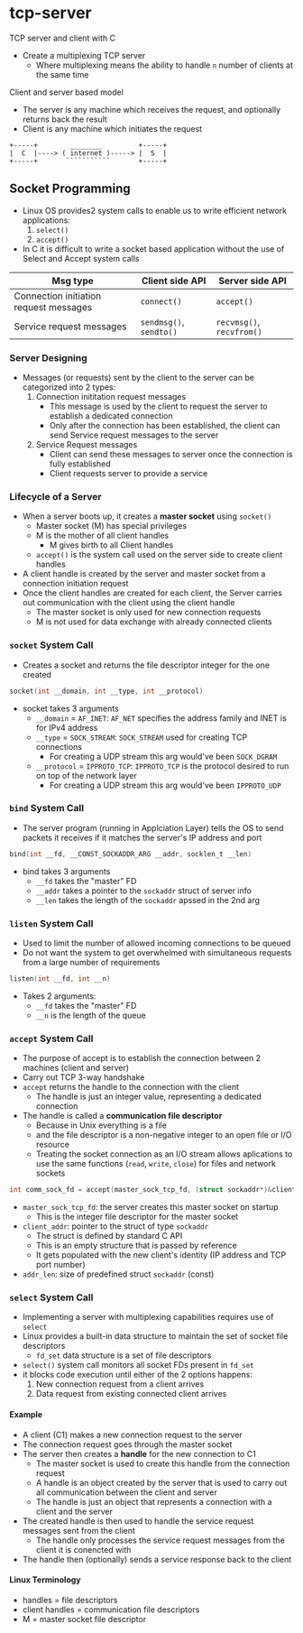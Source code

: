 # tcp-server
TCP server and client with C

- Create a multiplexing TCP server
    - Where multiplexing means the ability to handle `n` number of clients at the same time

Client and server based model
- The server is any machine which receives the request, and optionally returns back the result
- Client is any machine which initiates the request

```
+-----+        ________         +-----+
|  C  |----> ( internet )-----> |  S  |
+-----+       ```````````       +-----+
```

## Socket Programming

- Linux OS provides2 system calls to enable us to write efficient network applications:
    1. `select()`
    2. `accept()`
- In C it is difficult to write a socket based application without the use of Select and Accept system calls

| Msg type | Client side API | Server side API |
| ------ | ---------| -------- |
| Connection initiation request messages | `connect()` | `accept()` |
| Service request messages | `sendmsg()`, `sendto()` | `recvmsg()`, `recvfrom()` |


### Server Designing
- Messages (or requests) sent by the client to the server can be categorized into 2 types:
    1. Connection inititation request messages
        - This message is used by the client to request the server to establish a dedicated connection
        - Only after the connection has been established, the client can send Service request messages to the server
    2. Service Request messages
        - Client can send these messages to server once the connection is fully established
        - Client requests server to provide a service

### Lifecycle of a Server
- When a server boots up, it creates a **master socket** using `socket()`
    - Master socket (M) has special privileges
    - M is the mother of all client handles
        - M gives birth to all Client handles
    - `accept()` is the system call used on the server side to create client handles
- A client handle is created by the server and master socket from a connection initiation request
- Once the client handles are created for each client, the Server carries out communication with the client using the client handle
    - The master socket is only used for new connection requests
    - M is not used for data exchange with already connected clients

### `socket` System Call
- Creates a socket and returns the file descriptor integer for the one created
```c
socket(int __domain, int __type, int __protocol)
```
- socket takes 3 arguments
    - `__domain` = `AF_INET`: `AF_NET` specifies the address family and INET is for IPv4 address
    - `__type` = `SOCK_STREAM`: `SOCK_STREAM` used for creating TCP connections
        - For creating a UDP stream this arg would've been `SOCK_DGRAM`
    - `__protocol` = `IPPROTO_TCP`: `IPPROTO_TCP` is the protocol desired to run on top of the network layer
        - For creating a UDP stream this arg would've been `IPPROTO_UDP`

### `bind` System Call
- The server program (running in Applciation Layer) tells the OS to send packets it receives if it matches the server's IP address and port
```c
bind(int __fd, __CONST_SOCKADDR_ARG __addr, socklen_t __len)
```
- bind takes 3 arguments
    - `__fd` takes the "master" FD
    - `__addr` takes a pointer to the `sockaddr` struct of server info
    - `__len` takes the length of the `sockaddr` apssed in the 2nd arg

### `listen` System Call
- Used to limit the number of allowed incoming connections to be queued
- Do not want the system to get overwhelmed with simultaneous requests from a large number of requirements
```c
listen(int __fd, int __n)
```
- Takes 2 arguments:
    - `__fd` takes the "master" FD
    - `__n` is the length of the queue

### `accept` System Call
- The purpose of accept is to establish the connection between 2 machines (client and server)
- Carry out TCP 3-way handshake
- `accept` returns the handle to the connection with the client
    - The handle is just an integer value, representing a dedicated connection
- The handle is called a **communication file descriptor**
    - Because in Unix everything is a file
    - and the file descriptor is a non-negative integer to an open file or I/O resource
    - Treating the socket connection as an I/O stream allows aplications to use the same functions (`read`, `write`, `close`) for files and network sockets

```c
int comm_sock_fd = accept(master_sock_tcp_fd, (struct sockaddr*)&client_addr, &addr_len)
```
- `master_sock_tcp_fd`: the server creates this master socket on startup
    - This is the integer file descriptor for the master socket
- `client_addr`: pointer to the struct of type `sockaddr`
    - The struct is defined by standard C API
    - This is an empty structure that is passed by reference
    - It gets populated with the new client's identity (IP address and TCP port number)
- `addr_len`: size of predefined struct `sockaddr` (const)

### `select` System Call
- Implementing a server with multiplexing capabilities requires use of `select`
- Linux provides a built-in data structure to maintain the set of socket file descriptors
    - `fd_set` data structure is a set of file descriptors
- `select()` system call monitors all socket FDs present in `fd_set`
- it blocks code execution until either of the 2 options happens:
    1. New connection request from a client arrives
    2. Data request from existing connected client arrives


#### Example
- A client (C1) makes a new connection request to the server
- The connection request goes through the master socket
- The server then creates a **handle** for the new connection to C1
    - The master socket is used to create this handle from the connection request
    - A handle is an object created by the server that is used to carry out all communication between the client and server
    - The handle is just an object that represents a connection with a client and the server
- The created handle is then used to handle the service request messages sent from the client
    - The handle only processes the service request messages from the client it is conencted with
- The handle then (optionally) sends a service response back to the client

#### Linux Terminology
- handles = file descriptors
- client handles = communication file descriptors
- M = master socket file descriptor